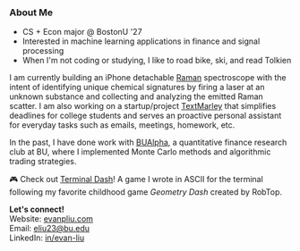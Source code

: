 ### About Me

- CS + Econ major @ BostonU '27
- Interested in machine learning applications in finance and signal processing
- When I'm not coding or studying, I like to road bike, ski, and read Tolkien

I am currently building an iPhone detachable [Raman](https://github.com/evanl23/RamanSpectroscopy) spectroscope with the intent of identifying unique chemical signatures by firing a laser at an unknown substance and collecting and analyzing the emitted Raman scatter. I am also working on a startup/project [TextMarley](https://github.com/TextMarleyAI/) that simplifies deadlines for college students and serves an proactive personal assistant for everyday tasks such as emails, meetings, homework, etc. 

In the past, I have done work with [BUAlpha](https://github.com/bualpha), a quantitative finance research club at BU, where I implemented Monte Carlo methods and algorithmic trading strategies.

🎮 Check out [Terminal Dash](https://github.com/evanl23/terminal-dash)! A game I wrote in ASCII for the terminal following my favorite childhood game *Geometry Dash* created by RobTop. 

**Let's connect!**\
Website: [evanpliu.com](https://www.evanpliu.com)\
Email: eliu23@bu.edu\
LinkedIn: [in/evan-liu](https://www.linkedin.com/in/evan-liu23)
